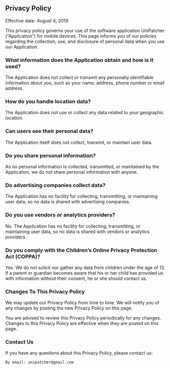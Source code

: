 ## Privacy Policy

Effective date: August 4, 2019

This privacy policy governs your use of the software application UniPatcher (“Application”) for mobile devices. This page informs you of our policies regarding the collection, use, and disclosure of personal data when you use our Application. 

### What information does the Application obtain and how is it used?
The Application does not collect or transmit any personally identifiable information about you, such as your name, address, phone number or email address.

### How do you handle location data?
The Application does not use or collect any data related to your geographic location.

### Can users see their personal data?
The Application itself does not collect, transmit, or maintain user data.

### Do you share personal information?
As no personal information is collected, transmitted, or maintained by the Application, we do not share personal information with anyone.

### Do advertising companies collect data?
The Application has no facility for collecting, transmitting, or maintaining user data, so no data is shared with advertising companies.

### Do you use vendors or analytics providers?
No. The Application has no facility for collecting, transmitting, or maintaining user data, so no data is shared with vendors or analytics providers.

### Do you comply with the Children’s Online Privacy Protection Act (COPPA)?
Yes. We do not solicit nor gather any data from children under the age of 13. If a parent or guardian becomes aware that his or her child has provided us with information without their consent, he or she should contact us.

### Changes To This Privacy Policy
We may update our Privacy Policy from time to time. We will notify you of any changes by posting the new Privacy Policy on this page.

You are advised to review this Privacy Policy periodically for any changes. Changes to this Privacy Policy are effective when they are posted on this page.

### Contact Us
If you have any questions about this Privacy Policy, please contact us:

    By email: unipatcher@gmail.com
